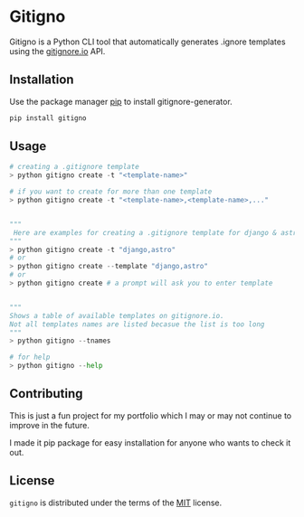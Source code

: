 # Gitigno

Gitigno is a Python CLI tool that automatically generates .ignore templates using the [gitignore.io](https://gitignore.io) API. 


## Installation

Use the package manager [pip](https://pip.pypa.io/en/stable/) to install gitignore-generator.

```bash
pip install gitigno
```

## Usage

```python
# creating a .gitignore template
> python gitigno create -t "<template-name>"

# if you want to create for more than one template
> python gitigno create -t "<template-name>,<template-name>,..."


"""
 Here are examples for creating a .gitignore template for django & astro
"""
> python gitigno create -t "django,astro"
# or 
> python gitigno create --template "django,astro"
# or 
> python gitigno create # a prompt will ask you to enter template


""" 
Shows a table of available templates on gitignore.io.
Not all templates names are listed becasue the list is too long
"""
> python gitigno --tnames

# for help
> python gitigno --help


```

## Contributing

This is just a fun project for my portfolio which I may or may not continue to improve in the future.

I made it pip package for easy installation for anyone who wants to check it out.

## License

`gitigno` is distributed under the terms of the [MIT](https://choosealicense.com/licenses/mit/) license.
